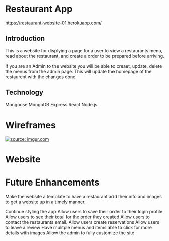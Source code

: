 # Restaurant App

https://restaurant-website-01.herokuapp.com/

## Introduction

This is a website for displying a page for a user to view a restaurants menu, read about the restaurant, and create a order to be prepared before arriving.

If you are an Admin to the website you will be able to creaet, update, delete the menus from the admin page. This will update the homepage of the restaurent with the changes done.

## Technology

Mongoose
MongoDB
Express
React
Node.js

# Wireframes

<a href="https://imgur.com/BOJalnq"><img src="https://i.imgur.com/BOJalnq.png" title="source: imgur.com" /></a>

<!-- <blockquote class="imgur-embed-pub" lang="en" data-id="BOJalnq"><a href="https://imgur.com/BOJalnq">View post on imgur.com</a></blockquote><script async src="//s.imgur.com/min/embed.js" charset="utf-8"></script> -->

# Website

# Future Enhancements

Make the website a template to have a restaurant add their info and images to get a website up in a timely manner.

Continue styling the app
Allow users to save their order to their login profile
Allow users to see their total for the order they created
Allow users to contact the restaurants email.
Allow users create reservations
Allow users to leave a review
Have mulitple menus and items able to click for more details with images
Allow the admin to fully customize the site
